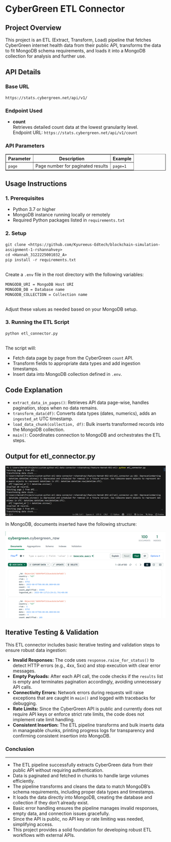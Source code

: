 <!DOCTYPE html>
<html lang="en">
<body>
  <h1>CyberGreen ETL Connector</h1>

  <h2>Project Overview</h2>
  <p>
    This project is an ETL (Extract, Transform, Load) pipeline that fetches CyberGreen internet health data from their public API,
    transforms the data to fit MongoDB schema requirements, and loads it into a MongoDB collection for analysis and further use.
  </p>

  <h2>API Details</h2>
  <h3>Base URL</h3>
  <pre><code>https://stats.cybergreen.net/api/v1/</code></pre>

  <h3>Endpoint Used</h3>
  <ul>
    <li><strong>count</strong><br/>
      Retrieves detailed count data at the lowest granularity level.<br/>
      Endpoint URL: <code>https://stats.cybergreen.net/api/v1/count</code>
    </li>
  </ul>

  <h3>API Parameters</h3>
  <table border="1" cellpadding="5" cellspacing="0">
    <thead>
      <tr>
        <th>Parameter</th>
        <th>Description</th>
        <th>Example</th>
      </tr>
    </thead>
    <tbody>
      <tr>
        <td><code>page</code></td>
        <td>Page number for paginated results</td>
        <td><code>page=1</code></td>
      </tr>
    </tbody>
  </table>

  <h2>Usage Instructions</h2>
  <h3>1. Prerequisites</h3>
  <ul>
    <li>Python 3.7 or higher</li>
    <li>MongoDB instance running locally or remotely</li>
    <li>Required Python packages listed in <code>requirements.txt</code></li>
  </ul>

  <h3>2. Setup</h3>
  <pre><code>git clone &lt;https://github.com/Kyureeus-Edtech/blockchain-simulation-assignment-1-rshannahvey&gt;
cd &lt;Hannah_3122225001032_A&gt;
pip install -r requirements.txt
  </code></pre>
  <p>Create a <code>.env</code> file in the root directory with the following variables:</p>
  <pre><code>MONGODB_URI = MongoDB Host URI
MONGODB_DB = Database name
MONGODB_COLLECTION = Collection name
  </code></pre>
  <p>Adjust these values as needed based on your MongoDB setup.</p>

  <h3>3. Running the ETL Script</h3>
  <pre><code>python etl_connector.py
  </code></pre>
  <p>The script will:</p>
  <ul>
    <li>Fetch data page by page from the CyberGreen <code>count</code> API.</li>
    <li>Transform fields to appropriate data types and add ingestion timestamps.</li>
    <li>Insert data into MongoDB collection defined in <code>.env</code>.</li>
  </ul>

  <h2>Code Explanation</h2>
  <ul>
    <li><code>extract_data_in_pages()</code>: Retrieves API data page-wise, handles pagination, stops when no data remains.</li>
    <li><code>transform_data(df)</code>: Converts data types (dates, numerics), adds an <code>ingested_at</code> UTC timestamp.</li>
    <li><code>load_data_chunk(collection, df)</code>: Bulk inserts transformed records into the MongoDB collection.</li>
    <li><code>main()</code>: Coordinates connection to MongoDB and orchestrates the ETL steps.</li>
  </ul>

  <h2>Output for etl_connector.py
  </h2>
    <img src="images/ETL.png" alt="Output 1"/>

  <p>In MongoDB, documents inserted have the following structure:</p>
 
<img src="images/db.png"/>


<h2>Iterative Testing & Validation</h2>
<p>This ETL connector includes basic iterative testing and validation steps to ensure robust data ingestion:</p>
<ul>
  <li><strong>Invalid Responses:</strong> The code uses <code>response.raise_for_status()</code> to detect HTTP errors (e.g., 4xx, 5xx) and stop execution with clear error messages.</li>
  <li><strong>Empty Payloads:</strong> After each API call, the code checks if the <code>results</code> list is empty and terminates pagination accordingly, avoiding unnecessary API calls.</li>
  <li><strong>Connectivity Errors:</strong> Network errors during requests will raise exceptions that are caught in <code>main()</code> and logged with tracebacks for debugging.</li>
  <li><strong>Rate Limits:</strong> Since the CyberGreen API is public and currently does not require API keys or enforce strict rate limits, the code does not implement rate limit handling.</li>
  <li><strong>Consistent Insertion:</strong> The ETL pipeline transforms and bulk inserts data in manageable chunks, printing progress logs for transparency and confirming consistent insertion into MongoDB.</li>
</ul>


<h3>Conclusion</h3><hr/>

<ul>
  <li>The ETL pipeline successfully extracts CyberGreen data from their public API without requiring authentication.</li>
  <li>Data is paginated and fetched in chunks to handle large volumes efficiently.</li>
  <li>The pipeline transforms and cleans the data to match MongoDB’s schema requirements, including proper data types and timestamps.</li>
  <li>It loads the data directly into MongoDB, creating the database and collection if they don’t already exist.</li>
  <li>Basic error handling ensures the pipeline manages invalid responses, empty data, and connection issues gracefully.</li>
  <li>Since the API is public, no API key or rate limiting was needed, simplifying access.</li>
  <li>This project provides a solid foundation for developing robust ETL workflows with external APIs.</li>
</ul>

  
</body>
</html>
